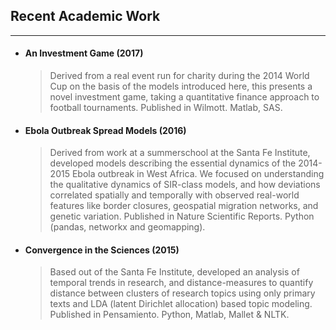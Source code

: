 <!-- ## ACADEMIC -->

## Recent Academic Work
---------------

* #### An Investment Game (2017)
  > Derived from a real event run for charity during the 2014 World Cup on the basis of the models introduced here, this presents a novel investment game, taking a quantitative finance approach to football tournaments. Published in Wilmott.
  > Matlab, SAS.

    
* #### Ebola Outbreak Spread Models (2016)
  > Derived from work at a summerschool at the Santa Fe Institute, developed models describing the essential dynamics of the 2014-2015 Ebola outbreak in West Africa. We focused on understanding the qualitative dynamics of SIR-class models, and how deviations correlated spatially and temporally with observed real-world features like border closures, geospatial migration networks, and genetic variation. Published in Nature Scientific Reports.
  > Python (pandas, networkx and geomapping).


* #### Convergence in the Sciences (2015)
  > Based out of the Santa Fe Institute, developed an analysis of temporal trends in research, and distance-measures to quantify distance between clusters of research topics using only primary texts and LDA (latent Dirichlet allocation) based topic modeling. Published in Pensamiento.
  > Python, Matlab, Mallet & NLTK.

